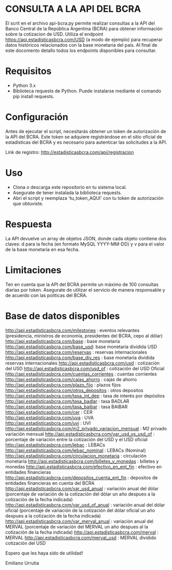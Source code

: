 # CONSULTA A LA API DEL BCRA

El scrit en el archivo api-bcra.py permite realizar consultas a la API del Banco Central de la República Argentina (BCRA) para obtener información sobre la cotizacion de USD. Utiliza el endpoint https://api.estadisticasbcra.com/USD (a modo de ejemplo) para recuperar datos históricos relacionados con la base monetaria del país. 
Al final de este docomento detallo todos los endpoints disponibles para consultar.

# Requisitos
+ Python 3.x
+ Biblioteca requests de Python. Puede instalarse mediante el comando pip install requests.

# Configuración
Antes de ejecutar el script, necesitarás obtener un token de autorización de la API del BCRA. Este token se adquiere registrándose en el sitio oficial de estadísticas del BCRA y es necesario para autenticar las solicitudes a la API.

Link de registro: http://estadisticasbcra.com/api/registracion

# Uso
+ Clona o descarga este repositorio en tu sistema local.
+ Asegurate de tener instalada la biblioteca requests.
+ Abri el script y reemplaza 'tu_token_AQUI' con tu token de autorización que obtuviste.

# Respuesta
La API devuelve un array de objetos JSON, donde cada objeto contiene dos claves: d para la fecha (en formato MySQL YYYY-MM-DD) y v para el valor de la base monetaria en esa fecha.

# Limitaciones
Ten en cuenta que la API del BCRA permite un máximo de 100 consultas diarias por token. Asegurate de utilizar el servicio de manera responsable y de acuerdo con las políticas del BCRA.

# Base de datos disponibles
http://api.estadisticasbcra.com/milestones : eventos relevantes (presidencia, ministros de economía, presidentes del BCRA, cepo al dólar)
http://api.estadisticasbcra.com/base : base monetaria
http://api.estadisticasbcra.com/base_usd: base monetaria dividida USD
http://api.estadisticasbcra.com/reservas : reservas internacionales
http://api.estadisticasbcra.com/base_div_res : base monetaria dividida reservas internacionales
http://api.estadisticasbcra.com/usd : cotización del USD
http://api.estadisticasbcra.com/usd_of : cotización del USD Oficial
http://api.estadisticasbcra.com/cuentas_corrientes : cuentas corrientes
http://api.estadisticasbcra.com/cajas_ahorro : cajas de ahorro
http://api.estadisticasbcra.com/plazo_fijo : plazos fijos
http://api.estadisticasbcra.com/otros_depositos : otros depositos
http://api.estadisticasbcra.com/tasa_int_dep : tasa de interés por depósitos
http://api.estadisticasbcra.com/tasa_badlar : tasa BADLAR
http://api.estadisticasbcra.com/tasa_baibar : tasa BAIBAR
http://api.estadisticasbcra.com/cer : CER
http://api.estadisticasbcra.com/uva : UVA
http://api.estadisticasbcra.com/uvi : UVI
http://api.estadisticasbcra.com/m2_privado_variacion_mensual : M2 privado variación mensual
http://api.estadisticasbcra.com/var_usd_vs_usd_of : porcentaje de variación entre la cotización del USD y el USD oficial
http://api.estadisticasbcra.com/lebac : LEBACs
http://api.estadisticasbcra.com/lebac_nominal : LEBACs (Nominal)
http://api.estadisticasbcra.com/circulacion_monetaria : circulación monetaria
http://api.estadisticasbcra.com/billetes_y_monedas : billetes y monedas
http://api.estadisticasbcra.com/efectivo_en_ent_fin : efectivo en entidades financieras
http://api.estadisticasbcra.com/depositos_cuenta_ent_fin : depositos de entidades financieras en cuenta del BCRA
http://api.estadisticasbcra.com/var_usd_anual : variación anual del dólar (porcentaje de variación de la cotización del dólar un año despues a la cotización de la fecha indicada)
http://api.estadisticasbcra.com/var_usd_of_anual : variación anual del dólar oficial (porcentaje de variación de la cotización del dólar oficial un año despues a la cotización de la fecha indicada)
http://api.estadisticasbcra.com/var_merval_anual : variación anual del MERVAL (porcentaje de variación del MERVAL un año despues al la cotización de la fecha indicada)
http://api.estadisticasbcra.com/merval : MERVAL
http://api.estadisticasbcra.com/merval_usd : MERVAL dividido cotización del USD


Espero que les haya sido de utilidad!

Emiliano Urrutia